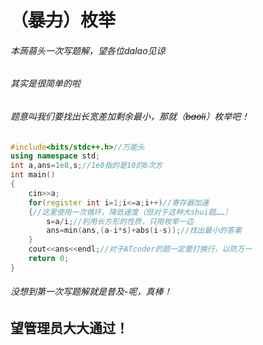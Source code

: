 # （~~暴力~~）枚举
###### 本蒟蒻头一次写题解，望各位dalao见谅
###### 其实是很简单的啦
###### 题意叫我们要找出长宽差加剩余最小，那就（~~baoli~~）枚举吧！
```cpp
#include<bits/stdc++.h>//万能头
using namespace std;
int a,ans=1e8,s;//1e8指的是10的8次方
int main()
{
	cin>>a;
	for(register int i=1;i<=a;i++)//寄存器加速
	{//这里使用一次循环，降低速度（但对于这种大shui题……）
		s=a/i;//利用长方形的性质，只用枚举一边
		ans=min(ans,(a-i*s)+abs(i-s));//找出最小的答案
	}
	cout<<ans<<endl;//对于ATcoder的题一定要打换行，以防万一
    return 0;
}
```
###### 没想到第一次写题解就是普及-呢，真棒！
## 望管理员大大通过！